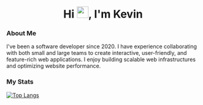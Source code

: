 <div id="header" align="center">
  <h1>
    Hi
    <img src="https://media.giphy.com/media/hvRJCLFzcasrR4ia7z/giphy.gif" width="30px"/>,
    I'm Kevin
  </h1>
</div>

### About Me

I've been a software developer since 2020. I have experience collaborating with both small and large teams to create interactive, user-friendly, and feature-rich web applications. I enjoy building scalable web infrastructures and optimizing website performance.

### My Stats

[![Top Langs](https://github-readme-stats.vercel.app/api/top-langs/?username=devkevbot&hide=Vue,CSS,HTML,PlPGSQL&exclude_repo=quick-dnd&theme=radical)](https://github.com/anuraghazra/github-readme-stats)
